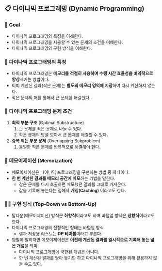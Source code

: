 ## 📋 다이나믹 프로그래밍 (Dynamic Programming)

### 🎯 Goal
- 다이나믹 프로그래밍의 특징을 이해한다.
- 다이나믹 프로그래밍을 사용할 수 있는 문제의 조건을 이해한다.
- 다이나믹 프로그래밍의 구현 방식을 이해한다.

### 🔑 다이나믹 프로그래밍의 특징
- 다이나믹 프로그래밍은 **메모리를 적절히 사용하여 수행 시간 효율성을 비약적으로 향상**시키는 방법이다.
- 이미 계산된 결과(작은 문제)는 **별도의 메모리 영역에 저장**하여 다시 계산하지 않는다.
- 작은 문제의 해를 통해서 큰 문제를 해결한다.

### 👀 다이나믹 프로그래밍 문제 조건
1. **최적 부분 구조** (Optimal Substructure)
   1. 큰 문제를 작은 문제로 나눌 수 있다.
   2. 작은 문제의 답을 모아서 큰 문제를 해결할 수 있다.
2. **중복 되는 부분 문제** (Overlapping Subproblem)
   1. 동일한 작은 문제를 반복적으로 해결해야 한다.

### 📎 메모이제이션 (Memoization)
- 메모이제이션은 다이나믹 프로그래밍을 구현하는 방법 중 하나이다.
- **한 번 계산한 결과를 메모리 공간에 메모**하는 기법을 말한다.
  - 같은 문제를 다시 호출하면 메모했던 결과를 그대로 가져온다.
  - 값을 기록해 놓는다는 점에서 __캐싱(Caching)__ 이라고도 한다.

### 🧑‍💻 구현 방식 (Top-Down vs Bottom-Up)
- 탑다운(메모이제이션) 방식은 **하향식**이라고도 하며 바텀업 방식은 **상향식**이라고도 한다.
- 다이나믹 프로그래밍의 전형적인 형태는 바텀업 방식
  - 결과 저장용 리스트는 **DP 테이블**이라고 부른다.
- 엄밀히 말하자면 메모이제이션은 **이전에 계산된 결과를 일시적으로 기록해 놓는 넓은 개념**을 의미
  - 다이나믹 프로그래밍에 국한된 개념은 아니다.
  - 한 번 계산된 결과를 담아 놓기만 하고 다이나믹 프로그래밍을 위해 활용하지 않을 수도 있다.
